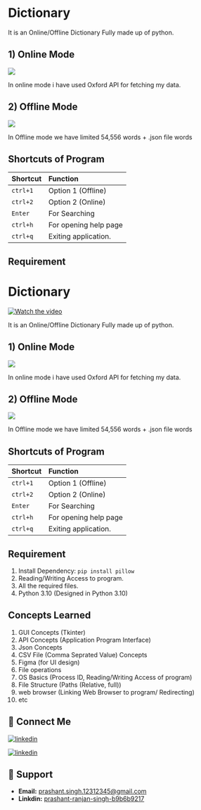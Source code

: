 
# Dictionary

It is an Online/Offline Dictionary Fully made up of python.

## 1) Online Mode 

![](https://encrypted-tbn0.gstatic.com/images?q=tbn:ANd9GcSKuUGjVhBv_wdsVkwMScAcbbhbGZItQtWbRA&usqp=CAU)

In online mode i have used Oxford API for fetching my data.

## 2) Offline Mode

![](https://pomaka.com/wp-content/uploads/2018/11/dictionaries-1200x480.jpg)

 In Offline mode we have limited 54,556 words + .json file words

 

## Shortcuts of Program

| Shortcut     | Function                |
| :------- | :------------------------- |
| `ctrl+1` | Option 1 (Offline)    |
| `ctrl+2` | Option 2 (Online)     |
| `Enter`  | For Searching         |
| `ctrl+h` | For opening help page |
| `ctrl+q` | Exiting application.  |


## Requirement 


# Dictionary

[![Watch the video](https://radartimikaonline.com/wp-content/uploads/2022/07/Manipuri-Viral-Video-Red.jpg)](https://dms.licdn.com/playlist/C4D05AQGmiNe2MaQOgg/mp4-720p-30fp-crf28/0/1659245463235?e=1662112800&v=beta&t=DRx18rnmr64D3DQihykJCnLWbFO0-Xmg2CjrU7Jt6LY)

It is an Online/Offline Dictionary Fully made up of python.

## 1) Online Mode 

![](https://encrypted-tbn0.gstatic.com/images?q=tbn:ANd9GcSKuUGjVhBv_wdsVkwMScAcbbhbGZItQtWbRA&usqp=CAU)

In online mode i have used Oxford API for fetching my data.

## 2) Offline Mode

![](https://pomaka.com/wp-content/uploads/2018/11/dictionaries-1200x480.jpg)

 In Offline mode we have limited 54,556 words + .json file words

 

## Shortcuts of Program

| Shortcut     | Function                |
| :------- | :------------------------- |
| `ctrl+1` | Option 1 (Offline)    |
| `ctrl+2` | Option 2 (Online)     |
| `Enter`  | For Searching         |
| `ctrl+h` | For opening help page |
| `ctrl+q` | Exiting application.  |


## Requirement 

1) Install Dependency: ```pip install pillow```
2) Reading/Writing Access to program.
3) All the required files.
4) Python 3.10 (Designed in Python 3.10)

## Concepts Learned

  1) GUI Concepts (Tkinter)
  2) API Concepts (Application Program Interface)
  3) Json Concepts
  4) CSV File (Comma Seprated Value) Concepts
  5) Figma (for UI design)
  6) File operations
  7) OS Basics (Process ID, Reading/Writing Access of program)
  8) File Structure (Paths (Relative, full))
  9) web browser (Linking Web Browser to program/ Redirecting)
  10) etc

## 🔗 Connect Me
[![linkedin](https://img.shields.io/badge/linkedin-0A66C2?style=for-the-badge&logo=linkedin&logoColor=white)](https://www.linkedin.com/in/prashant-ranjan-singh-b9b6b9217/)

[![linkedin](https://img.shields.io/badge/gmail-ff0000?style=for-the-badge&logo=gmail&logoColor=white)](https://mail.google.com/mail/u/?authuser=prashant.singh.12312345@gmail.com)

## 🙋 Support

- **Email:** prashant.singh.12312345@gmail.com 
- **Linkdin:** [prashant-ranjan-singh-b9b6b9217](https://www.linkedin.com/in/prashant-ranjan-singh-b9b6b9217/)
